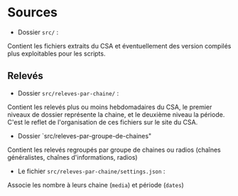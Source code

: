 
# Sources

- Dossier `src/` : 

Contient les fichiers extraits du CSA et éventuellement des version compilés plus exploitables pour les scripts.

## Relevés

- Dossier `src/releves-par-chaine/` :

Contient les relevés plus ou moins hebdomadaires du CSA, le premier niveaux de dossier représente la chaine, et le deuxième niveau la période. C'est le reflet de l'organisation de ces fichiers sur le site du CSA.

- Dossier `src/releves-par-groupe-de-chaines"

Contient les relevés regroupés par groupe de chaines ou radios (chaînes généralistes, chaînes d'informations, radios)

- Le fichier `src/releves-par-chaine/settings.json`  :

Associe les nombre à leurs chaine (`media`) et période (`dates`)